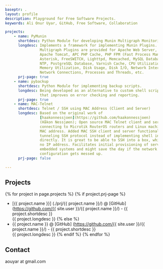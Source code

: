 ```yaml
---
baseptr: .
layout: profile
description: Playground for Free Software Projects.
keywords: Ali Onur Uyar, GitHub, Free Software, Collaboration

projects:
    - name: PyMunin
      shortdesc: Python Module for developing Munin Multigraph Monitoring Plugins
      longdesc: Implements a framework for implementing Munin Plugins.
                Multigraph Plugins are provided for Apache Web Server, 
                Apache Tomcat, APC PHP Cache, PHP FPM (Fast Process Manager), 
                Asterisk, FreeSWITCH, Lighttpd, Memcached, MySQL Database, Nginx, 
                NTP, PostgreSQL Database, Varnish Cache, CPU Utilization, 
                Memory Utilization, Disk Usage, Disk I/O, Network Interfaces, 
                Network Connections, Processes and Threads, etc.
      prj-page: true
    - name: pybackup
      shortdesc: Python Module for implementing backup scripts.
      longdesc: Being developed as an alternative to custom shell scripts
                that improves on error checking and reporting.
      prj-page: true
    - name: MAC-Telnet
      shortdesc: Telnet / SSH using MAC Address (Client and Server)
      longdesc: Based on the original work of 
                [haakonnessjoen](https://github.com/haakonnessjoen) 
                (Håkon Nessjøen); Open source MAC Telnet client and server for 
                connecting to Microtik RouterOS routers and Linux machines via 
                MAC address. Added MAC SSH client and server functionality for 
                tunneling SSH protocol instead of implementing shell interface 
                directly. It is great to be able to SSH into a box, which has
                no IP address. Facilitates initial provisioning of servers and 
                embedded systems and might save the day if the network 
                configuration gets messed up.
      prj-page: false
	
---
```


Projects
--------

{% for project in page.projects %}
{% if project.prj-page %}
* [{{ project.name }}] (./prj/{{ project.name }}/)
  @ [GitHub] (https://github.com/{{ site.user }}/{{ project.name }}/) - {{ project.shortdesc }}
  <br>{{ project.longdesc }}
{% else %}
* {{ project.name }}
  @ [GitHub] (https://github.com/{{ site.user }}/{{ project.name }}/) - {{ project.shortdesc }}
  <br>{{ project.longdesc }}
{% endif %}
{% endfor %}


Contact
-------

aouyar at gmail.com